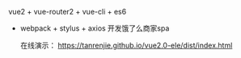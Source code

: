  vue2 + vue-router2 + vue-cli + es6 
 + webpack + stylus + axios 开发饿了么商家spa  
 
    在线演示：
https://tanrenjie.github.io/vue2.0-ele/dist/index.html
